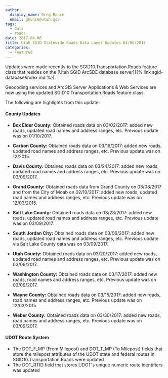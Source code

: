 ```yaml
---
author:
  display_name: Greg Bunce
  email: gbunce@utah.gov
tags:
  - data
  - roads
date: 2017-04-06
title: Utah SGID Statewide Roads Data Layer Updates 04/06/2017
categories:
  - Featured
---
```


Updates were made recently to the SGID10.Transportation.Roads feature class that resides on the [Utah SGID ArcSDE database server]({% link sgid-database/index.md %}).

Geocoding services and ArcGIS Server Applications & Web Services are now using the updated SGID10.Transportation.Roads feature class.

The following are highlights from this update:

#### County Updates

- **Box Elder County:** Obtained roads data on 03/02/2017: added new roads, updated road names and address ranges, etc. Previous update was on 01/10/2017.

- **Carbon County:** Obtained roads data on 03/16/2017: added new roads, updated road names and address ranges, etc. Previous update was on 12/2015.

- **Davis County:** Obtained roads data on 03/24/2017: added new roads, updated road names and address ranges, etc. Previous update was on 03/09/2017.

- **Grand County:** Obtained roads data from Grand County on 03/08/2017 and from the City of Moab on 02/10/2017: added new roads, updated road names and address ranges, etc. Previous update was on 12/03/2015.

- **Salt Lake County:** Obtained roads data on 03/28/2017: added new roads, updated road names and address ranges, etc. Previous update was on 03/09/2017.

- **South Jordan City:** Obtained roads data on 03/06/2017: added new roads, updated road names and address ranges, etc. Previous update via Salt Lake County data was on 03/09/2017.

- **Utah County:** Obtained roads data on 03/20/2017: added new roads, updated road names and address ranges, etc. Previous update was on 03/09/2017.

- **Washington County:** Obtained roads data on 03/17/2017: added new roads, road names and address ranges, etc. Previous update was on 03/09/2017.

- **Wayne County:** Obtained roads data on 03/15/2017: added new roads, road names and address ranges, etc. Previous update was on 12/03/2015.

- **Weber County:** Obtained roads data on 03/30/2017: added new roads, road names and address ranges, etc. Previous update was on 03/09/2017.

#### UDOT Route System

- The DOT_F_MP (From Milepost) and DOT_T_MP (To Milepost) fields that store the milepost attributes of the UDOT state and federal routes in SGID10.Transportation.Roads were updated
- The DOT_RTID field that stores UDOT's unique numeric route identifiers was updated
